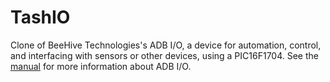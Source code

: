# TashIO

Clone of BeeHive Technologies's ADB I/O, a device for automation, control, and interfacing with sensors or other devices, using a PIC16F1704.  See the [manual](https://web.archive.org/web/19980501032801/http://www.bzzzzzz.com:80/BeeHive/ADB_IO/Downloads/ADB_IO_manual.pdf) for more information about ADB I/O.
